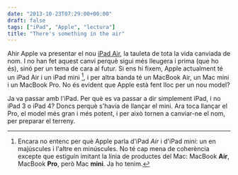 ```yaml
---
date: "2013-10-23T07:29:00+00:00"
draft: false
tags: ["iPad", "Apple", "lectura"]
title: "There's something in the air"
---
```

Ahir Apple va presentar el nou [iPad Air](http://www.paelladebits.cat/2013/10/22/apple-ipad-air/), la tauleta de tota la vida canviada de nom. I no han fet aquest canvi perquè sigui més lleugera i prima (que ho és), sinó per un tema de cara al futur. Si ens hi fixem, Apple actualment té un iPad Air i un iPad mini [^1], i per altra banda té un MacBook Air, un Mac mini i un MacBook Pro. No és evident que Apple està fent lloc per un nou model?

Ja va passar amb l'iPad. Per què es va passar a dir simplement iPad, i no iPad 3 o iPad 4? Doncs perquè s'havia de llançar el mini. Ara toca llançar el Pro, el model més gran i més potent, i per això tornen a canviar-ne el nom, per preparar el terreny. 

[^1]: Encara no entenc per què Apple parla d'iPad *Air* i d'iPad *mini*: un en majúscules i l'altre en minúscules. No té cap mena de coherència excepte que estiguin imitant la línia de productes del Mac: MacBook **Air**, MacBook **Pro**, però Mac **mini**. Ja ho tenim.